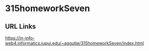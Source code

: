 # 315homeworkSeven

## URL Links

https://in-info-web4.informatics.iupui.edu/~aggutie/315homeworkSeven/index.html
